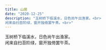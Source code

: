 ```yaml
---
title: 山居
date: "2020-12-25"
description: "玉树桥下临溪水，日色尚午出渔家。<br>
闲来自扫苔阶绿，窗开独倚罢午茶。<br>"
---
```


玉树桥下临溪水，日色尚午出渔家。<br>
闲来自扫苔阶绿，窗开独倚罢午茶。<br>
